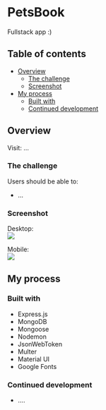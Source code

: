 # PetsBook

Fullstack app :)

## Table of contents

- [Overview](#overview)
  - [The challenge](#the-challenge)
  - [Screenshot](#screenshot)
- [My process](#my-process)
  - [Built with](#built-with)
  - [Continued development](#continued-development)

## Overview

Visit: ... 

### The challenge

Users should be able to:

- ... 

### Screenshot

Desktop:
<br>
![](./public/screenshot/....png)

Mobile:
<br>
![](./public/screenshot/....png)

## My process

### Built with

- Express.js
- MongoDB
- Mongoose
- Nodemon
- JsonWebToken
- Multer
- Material UI
- Google Fonts

### Continued development

- ....

